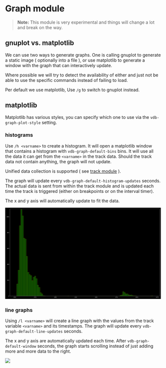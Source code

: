 # Graph module

> **Note:** This module is very experimental and things will change a lot and break on the way.

## gnuplot vs. matplotlib
We can use two ways to generate graphs. One is calling gnuplot to generate a static image ( optionally into a file ), or
use matplotlib to generate a window with the graph that can interactively update.

Where possible we will try to detect the availability of either and just not be able to use the specific commands
instead of failing to load.

Per default we use matplotlib, Use `/g` to switch to gnuplot instead.

## matplotlib
Matplotlib has various styles, you can specify which one to use via the `vdb-graph-plot-style` setting.

### histograms
Use `/h <varname>` to create a histogram. It will open a matplotlib window that contains a histogram with `vdb-graph-default-bins`
bins. It will use all the data it can get from the `<varname>` in the track data. Should the track data not contain
anything, the graph will not update.

Unified data collection is supported ( see [track module](doc/TRACK.md) ).

The graph will update every `vdb-graph-default-histogram-updates` seconds. The actual data is sent from within the track
module and is updated each time the track is triggered (either on breakpoints or on the interval timer).

The x and y axis will automatically update to fit the data.

![](doc/img/graph.0.png)
### line graphs
Using `/l <varname>` will create a line graph with the values from the track variable `<varname>` and its timestamps.
The graph will update every `vdb-graph-default-line-updates` seconds.

The x and y axis are automatically updated each time. After `vdb-graph-default-window` seconds, the graph starts
scrolling instead of just adding more and more data to the right.

![](doc/img/graph.1.png)
